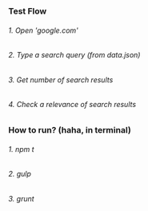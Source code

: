 ### Test Flow
###### 1. Open 'google.com'
###### 2. Type a search query (from data.json)
###### 3. Get number of search results
###### 4. Check a relevance of search results

### How to run? (haha, in terminal)
###### 1. npm t
###### 2. gulp
###### 3. grunt